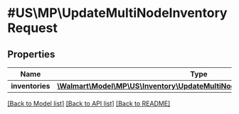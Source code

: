# #US\MP\UpdateMultiNodeInventoryRequest

## Properties

Name | Type | Description | Notes
------------ | ------------- | ------------- | -------------
**inventories** | [**\Walmart\Model\MP\US\Inventory\UpdateMultiNodeInventoryRequestInventories**](UpdateMultiNodeInventoryRequestInventories.md) |  |


[[Back to Model list]](../) [[Back to API list]](../../Api/US/MP) [[Back to README]](../../README.md)

